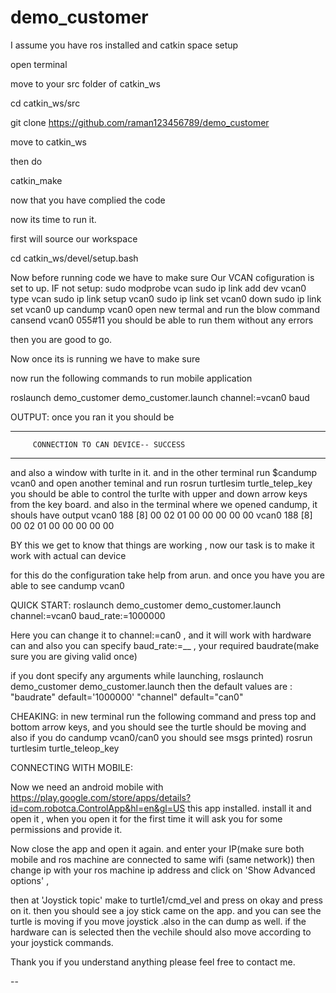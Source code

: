 # demo_customer

I assume you have ros installed and catkin space setup


open terminal

move to your src folder of catkin_ws

cd catkin_ws/src


git clone https://github.com/raman123456789/demo_customer


move to catkin_ws

then do 

catkin_make



now that you have complied the code

now its time to run it.

first will source our workspace

cd catkin_ws/devel/setup.bash

Now before running code we have to  make sure Our VCAN cofiguration is set to up. 
IF not setup:
sudo modprobe vcan
sudo ip link add dev vcan0 type vcan
sudo ip link setup vcan0
sudo ip link set vcan0 down
sudo ip link set vcan0 up
candump vcan0
open new termal and run the blow command
cansend vcan0 055#11
you should be able to run them without any errors


then you are good to go.

Now once its is running we have to make sure

now run the following commands to run mobile application

roslaunch demo_customer demo_customer.launch channel:=vcan0 baud

OUTPUT: 
once you ran it you should be 

---------------------------------------------------------------
         CONNECTION TO CAN DEVICE-- SUCCESS
---------------------------------------------------------------

 and also a window with turlte in it.
and in the other terminal run
$candump vcan0
and open another teminal and run 
rosrun turtlesim turtle_telep_key
you should be able to control the turlte with upper and down arrow keys from the key board.
and also in the terminal where we opened candump, it shouls have output
  vcan0  188   [8]  00 02 01 00 00 00 00 00
  vcan0  188   [8]  00 02 01 00 00 00 00 00

BY this we get to know that things are working , now our task is to make it work with actual can device

for this do the configuration take help from arun. and
once you have you are able to see 
candump vcan0



QUICK START:
roslaunch demo_customer demo_customer.launch channel:=vcan0 baud_rate:=1000000

Here you can change it to channel:=can0 , and it will work with hardware can
and also you can specify baud_rate:=__ , your required baudrate(make sure you are giving valid once)

if you dont specify any arguments while launching,
roslaunch demo_customer demo_customer.launch
then 
the default values are :
"baudrate" default='1000000' 
"channel" default="can0"

CHEAKING:
in new terminal  run the following command and press top and bottom arrow keys, and you should see the turtle should be moving and also if you do candump vcan0/can0 you should see msgs printed)
rosrun turtlesim turtle_teleop_key

CONNECTING WITH MOBILE:

Now we need an android mobile with https://play.google.com/store/apps/details?id=com.robotca.ControlApp&hl=en&gl=US this app installed.
install it and open it , when you open it for the first time it will ask you for some permissions and provide it.

Now close the app and open it again.
and enter your IP(make sure both mobile and ros machine are connected to same wifi (same network))
then change ip with your ros machine  ip address and click on 'Show Advanced options' ,

then at 'Joystick topic' make to turtle1/cmd_vel
and press on okay and 
press on it.
then you should see a joy stick came on the app. and you can see the turtle is moving if you move joystick .also  in the can dump as well. if the hardware can is selected then the vechile should also move according to your joystick commands.

Thank you 
if you understand anything please feel free to contact me. 

--
